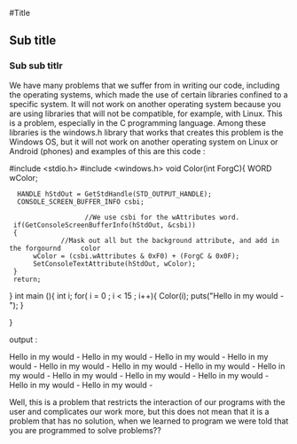 #Title
## Sub title
### Sub sub titlr

We have many problems that we suffer from in writing our code, including the operating systems, which made the use of certain libraries confined to a specific system. It will not work on another operating system because you are using libraries that will not be compatible, for example, with Linux.  This is a problem, especially in the C programming language. Among these libraries is the windows.h library that works that creates this problem is the Windows OS, but it will not work on another operating system on Linux or Android (phones) and examples of this are this code : 

#include <stdio.h>
#include <windows.h>
void Color(int ForgC){
     WORD wColor;

      HANDLE hStdOut = GetStdHandle(STD_OUTPUT_HANDLE);
      CONSOLE_SCREEN_BUFFER_INFO csbi;

                       //We use csbi for the wAttributes word.
     if(GetConsoleScreenBufferInfo(hStdOut, &csbi))
     {
                 //Mask out all but the background attribute, and add in the forgournd     color
          wColor = (csbi.wAttributes & 0xF0) + (ForgC & 0x0F);
          SetConsoleTextAttribute(hStdOut, wColor);
     }
     return;
 }
int main (){
int i;
for( i = 0  ; i < 15 ; i++){
Color(i);
puts("Hello in my would *-*");
}

}

output :

  Hello in my would *-*
  Hello in my would *-*
  Hello in my would *-*
  Hello in my would *-*
  Hello in my would *-*
  Hello in my would *-*
  Hello in my would *-*
  Hello in my would *-*
  Hello in my would *-*
  Hello in my would *-*
  Hello in my would *-*
  Hello in my would *-*
  Hello in my would *-*




Well, this is a problem that restricts the interaction of our programs with the user and complicates our work more, but this does not mean that it is a problem that has no solution, when we learned to program we were told that you are programmed to solve problems??
